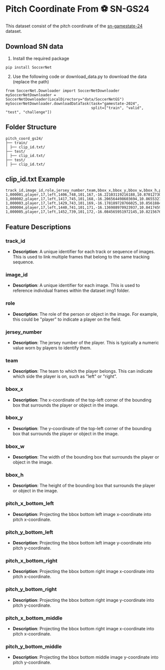 # Pitch Coordinate From ⚽ SN-GS24

This dataset consist of the pitch coordinate of the [sn-gamestate-24](https://github.com/SoccerNet/sn-gamestate) dataset.

## Download SN data
1. Install the required package
```
pip install SoccerNet
```
2. Use the following code or download_data.py to download the data (replace the path)
```
from SoccerNet.Downloader import SoccerNetDownloader
mySoccerNetDownloader = SoccerNetDownloader(LocalDirectory="data/SoccerNetGS")
mySoccerNetDownloader.downloadDataTask(task="gamestate-2024",
                                       split=["train", "valid", "test", "challenge"])
```

## Folder Structure
```
pitch_coord_gs24/
├── train/
│ ├── clip_id.txt/
├── test/
│ ├── clip_id.txt/
├── test/
│ ├── clip_id.txt/
```

## clip_id.txt Example

```csv
track_id,image_id,role,jersey_number,team,bbox_x,bbox_y,bbox_w,bbox_h,pitch_x_bottom_left,pitch_y_bottom_left,pitch_x_bottom_right,pitch_y_bottom_right,pitch_x_bottom_middle,pitch_y_bottom_middle
1,000001,player,17,left,1406,748,101,167,-16.22103119216188,10.87012730965439,-15.529639130748913,10.266759625111394,-15.874354120475461,10.567585230814622
1,000002,player,17,left,1417,745,101,168,-16.206564498603694,10.865532791300861,-15.516164919893262,10.26271761602362,-15.860385557142575,10.563268170315675
1,000003,player,17,left,1429,743,101,169,-16.178189728766025,10.856188482637888,-15.489741948847326,10.254474846050728,-15.832990437192162,10.554477047582091
1,000004,player,17,left,1440,741,101,171,-16.136988970923937,10.841745902752724,-15.45138424233195,10.241674455473902,-15.793216757598833,10.540859208736808
1,000005,player,17,left,1452,739,101,172,-16.084565951972145,10.821567603224878,-15.402593665401316,10.223662197955681,-15.742617211228062,10.521768813619058

```

## Feature Descriptions

### track_id
- **Description**: A unique identifier for each track or sequence of images. This is used to link multiple frames that belong to the same tracking sequence.

### image_id
- **Description**: A unique identifier for each image. This is used to reference individual frames within the dataset img1 folder.

### role
- **Description**: The role of the person or object in the image. For example, this could be "player" to indicate a player on the field.

### jersey_number
- **Description**: The jersey number of the player. This is typically a numeric value worn by players to identify them.

### team
- **Description**: The team to which the player belongs. This can indicate which side the player is on, such as "left" or "right".

### bbox_x
- **Description**: The x-coordinate of the top-left corner of the bounding box that surrounds the player or object in the image.

### bbox_y
- **Description**: The y-coordinate of the top-left corner of the bounding box that surrounds the player or object in the image.

### bbox_w
- **Description**: The width of the bounding box that surrounds the player or object in the image.

### bbox_h
- **Description**: The height of the bounding box that surrounds the player or object in the image.

### pitch_x_bottom_left
- **Description**: Projecting the bbox bottom left image x-coordinate into pitch x-coordinate.

### pitch_y_bottom_left
- **Description**: Projecting the bbox bottom left image y-coordinate into pitch y-coordinate.

### pitch_x_bottom_right
- **Description**: Projecting the bbox bottom right image x-coordinate into pitch x-coordinate.

### pitch_y_bottom_right
- **Description**: Projecting the bbox bottom right image y-coordinate into pitch y-coordinate.

### pitch_x_bottom_middle
- **Description**: Projecting the bbox bottom right image x-coordinate into pitch x-coordinate.

### pitch_y_bottom_middle
- **Description**: Projecting the bbox bottom middle image y-coordinate into pitch y-coordinate.
